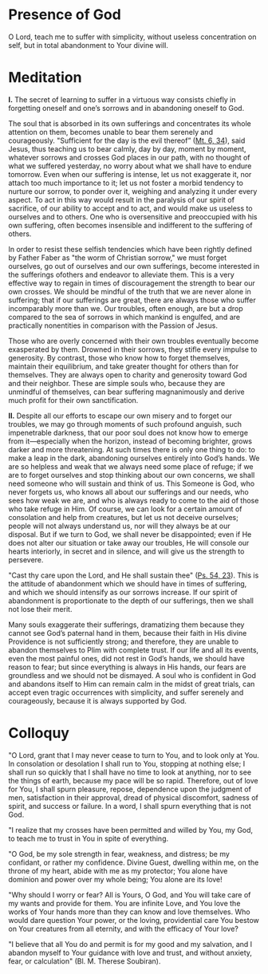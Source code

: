 # Presence of God

O Lord, teach me to suffer with simplicity, without useless concentration on self, but in total abandonment to Your divine will.

# Meditation

**I.** The secret of learning to suffer in a virtuous way consists chiefly in forgetting oneself and one’s sorrows and in abandoning oneself to God.

The soul that is absorbed in its own sufferings and concentrates its whole attention on them, becomes unable to bear them serenely and courageously. "Sufficient for the day is the evil thereof” ([Mt. 6, 34](https://vulgata.online/bible/Mt.6?ed=DR2&vfn=DR2.Mt.6.34:vs)), said Jesus, thus teaching us to bear calmly, day by day, moment by moment, whatever sorrows and crosses God places in our path, with no thought of what we suffered yesterday, no worry about what we shall have to endure tomorrow. Even when our suffering is intense, let us not exaggerate it, nor attach too much importance to it; let us not foster a morbid tendency to nurture our sorrow, to ponder over it, weighing and analyzing it under every aspect. To act in this way would result in the paralysis of our spirit of sacrifice, of our ability to accept and to act, and would make us useless to ourselves and to others. One who is oversensitive and preoccupied with his own suffering, often becomes insensible and indifferent to the suffering of others.

In order to resist these selfish tendencies which have been rightly defined by Father Faber as "the worm of Christian sorrow," we must forget ourselves, go out of ourselves and our own sufferings, become interested in the sufferings ofothers and endeavor to alleviate them. This is a very effective way to regain in times of discouragement the strength to bear our own crosses. We should be mindful of the truth that we are never alone in suffering; that if our sufferings are great, there are always those who suffer incomparably more than we. Our troubles, often enough, are but a drop compared to the sea of sorrows in which mankind is engulfed, and are practically nonentities in comparison with the Passion of Jesus.

Those who are overly concerned with their own troubles eventually become exasperated by them. Drowned in their sorrows, they stifle every impulse to generosity. By contrast, those who know how to forget themselves, maintain their equilibrium, and take greater thought for others than for themselves. They are always open to charity and generosity toward God and their neighbor. These are simple souls who, because they are unmindful of themselves, can bear suffering magnanimously and derive much profit for their own sanctification.

**II.** Despite all our efforts to escape our own misery and to forget our troubles, we may go through moments of such profound anguish, such impenetrable darkness, that our poor soul does not know how to emerge from it—especially when the horizon, instead of becoming brighter, grows darker and more threatening. At such times there is only one thing to do: to make a leap in the dark, abandoning ourselves entirely into God’s hands. We are so helpless and weak that we always need some place of refuge; if we are to forget ourselves and stop thinking about our own concerns, we shall need someone who will sustain and think of us. This Someone is God, who never forgets us, who knows all about our sufferings and our needs, who sees how weak we are, and who is always ready to come to the aid of those who take refuge in Him. Of course, we can look for a certain amount of consolation and help from creatures, but let us not deceive ourselves; people will not always understand us, nor will they always be at our disposal. But if we turn to God, we shall never be disappointed; even if He does not alter our situation or take away our troubles, He will console our hearts interiorly, in secret and in silence, and will give us the strength to persevere.

"Cast thy care upon the Lord, and He shall sustain thee" ([Ps. 54, 23](https://vulgata.online/bible/Ps.54?ed=DR2&vfn=DR2.Ps.54.23:vs)). This is the attitude of abandonment which we should have in times of suffering, and which we should intensify as our sorrows increase. If our spirit of abandonment is proportionate to the depth of our sufferings, then we shall not lose their merit.

Many souls exaggerate their sufferings, dramatizing them because they cannot see God’s paternal hand in them, because their faith in His divine Providence is not sufficiently strong; and therefore, they are unable to abandon themselves to Plim with complete trust. If our life and all its events, even the most painful ones, did not rest in God’s hands, we should have reason to fear; but since everything is always in His hands, our fears are groundless and we should not be dismayed. A soul who is confident in God and abandons itself to Him can remain calm in the midst of great trials, can accept even tragic occurrences with simplicity, and suffer serenely and courageously, because it is always supported by God.

# Colloquy

"O Lord, grant that I may never cease to turn to You, and to look only at You. In consolation or desolation I shall run to You, stopping at nothing else; I shall run so quickly that I shall have no time to look at anything, nor to see the things of earth, because my pace will be so rapid. Therefore, out of love for You, I shall spurn pleasure, repose, dependence upon the judgment of men, satisfaction in their approval, dread of physical discomfort, sadness of spirit, and success or failure. In a word, I shall spurn everything that is not God.

"I realize that my crosses have been permitted and willed by You, my God, to teach me to trust in You in spite of everything.

"O God, be my sole strength in fear, weakness, and distress; be my confidant, or rather my confidence. Divine Guest, dwelling within me, on the throne of my heart, abide with me as my protector; You alone have dominion and power over my whole being; You alone are its love!

"Why should I worry or fear? All is Yours, O God, and You will take care of my wants and provide for them. You are infinite Love, and You love the works of Your hands more than they can know and love themselves. Who would dare question Your power, or the loving, providential care You bestow on Your creatures from all eternity, and with the efficacy of Your love?

"I believe that all You do and permit is for my good and my salvation, and I abandon myself to Your guidance with love and trust, and without anxiety, fear, or calculation" (Bl. M. Therese Soubiran).